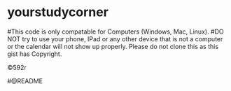 # yourstudycorner
#This code is only compatable for Computers (Windows, Mac, Linux). 
#DO NOT try to use your phone, IPad or any other device that is not a computer or the calendar will not show up properly. Please do not clone this as this gist has Copyright.

©592r


#@README
